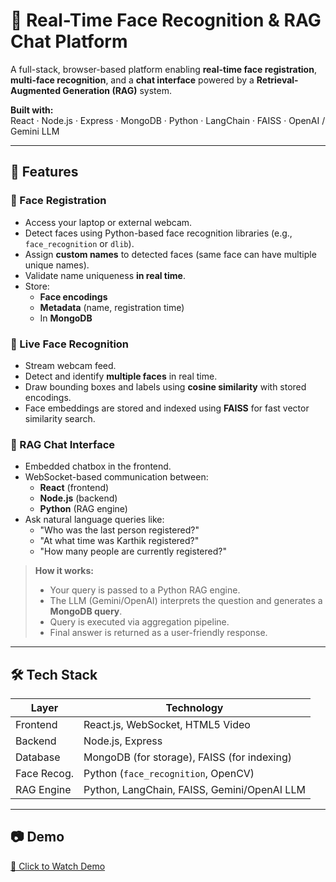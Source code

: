 # 🧠 Real-Time Face Recognition & RAG Chat Platform

A full-stack, browser-based platform enabling **real-time face registration**, **multi-face recognition**, and a **chat interface** powered by a **Retrieval-Augmented Generation (RAG)** system.

**Built with:**  
React · Node.js · Express · MongoDB · Python · LangChain · FAISS · OpenAI / Gemini LLM

---

## 🚀 Features

### 📸 Face Registration
- Access your laptop or external webcam.
- Detect faces using Python-based face recognition libraries (e.g., `face_recognition` or `dlib`).
- Assign **custom names** to detected faces (same face can have multiple unique names).
- Validate name uniqueness **in real time**.
- Store:
  - **Face encodings**
  - **Metadata** (name, registration time)
  - In **MongoDB**

### 🎥 Live Face Recognition
- Stream webcam feed.
- Detect and identify **multiple faces** in real time.
- Draw bounding boxes and labels using **cosine similarity** with stored encodings.
- Face embeddings are stored and indexed using **FAISS** for fast vector similarity search.

### 💬 RAG Chat Interface
- Embedded chatbox in the frontend.
- WebSocket-based communication between:
  - **React** (frontend)
  - **Node.js** (backend)
  - **Python** (RAG engine)
- Ask natural language queries like:
  - "Who was the last person registered?"
  - "At what time was Karthik registered?"
  - "How many people are currently registered?"

> **How it works:**
> - Your query is passed to a Python RAG engine.
> - The LLM (Gemini/OpenAI) interprets the question and generates a **MongoDB query**.
> - Query is executed via aggregation pipeline.
> - Final answer is returned as a user-friendly response.

---

## 🛠️ Tech Stack

| Layer        | Technology                                  |
|--------------|---------------------------------------------|
| Frontend     | React.js, WebSocket, HTML5 Video            |
| Backend      | Node.js, Express                            |
| Database     | MongoDB (for storage), FAISS (for indexing) |
| Face Recog.  | Python (`face_recognition`, OpenCV)         |
| RAG Engine   | Python, LangChain, FAISS, Gemini/OpenAI LLM |

---

## 📷 Demo

[🎥 Click to Watch Demo](./Face-Detecto.mp4)



